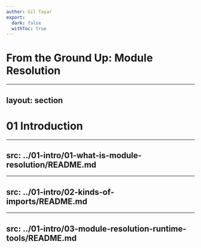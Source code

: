 ```yaml
---
author: Gil Tayar
export:
  dark: false
  withToc: true
---
```

# From the Ground Up: Module Resolution

---
layout: section
---
# 01 Introduction

---
src: ../01-intro/01-what-is-module-resolution/README.md
---

---
src: ../01-intro/02-kinds-of-imports/README.md
---

---
src: ../01-intro/03-module-resolution-runtime-tools/README.md
---

